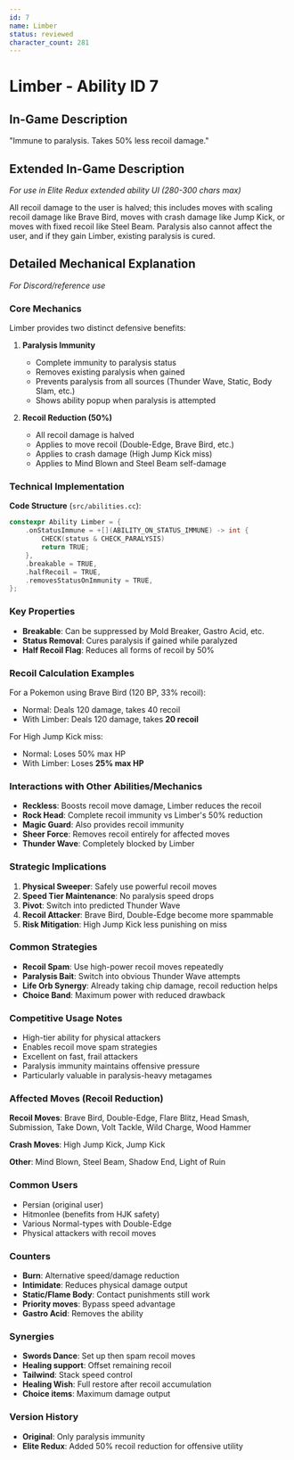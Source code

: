 ```yaml
---
id: 7
name: Limber
status: reviewed
character_count: 281
---
```


# Limber - Ability ID 7

## In-Game Description
"Immune to paralysis. Takes 50% less recoil damage."

## Extended In-Game Description
*For use in Elite Redux extended ability UI (280-300 chars max)*

All recoil damage to the user is halved; this includes moves with scaling recoil damage like Brave Bird, moves with crash damage like Jump Kick, or moves with fixed recoil like Steel Beam. Paralysis also cannot affect the user, and if they gain Limber, existing paralysis is cured.

## Detailed Mechanical Explanation
*For Discord/reference use*

### Core Mechanics
Limber provides two distinct defensive benefits:

1. **Paralysis Immunity**
   - Complete immunity to paralysis status
   - Removes existing paralysis when gained
   - Prevents paralysis from all sources (Thunder Wave, Static, Body Slam, etc.)
   - Shows ability popup when paralysis is attempted

2. **Recoil Reduction (50%)**
   - All recoil damage is halved
   - Applies to move recoil (Double-Edge, Brave Bird, etc.)
   - Applies to crash damage (High Jump Kick miss)
   - Applies to Mind Blown and Steel Beam self-damage

### Technical Implementation

**Code Structure** (`src/abilities.cc`):
```cpp
constexpr Ability Limber = {
    .onStatusImmune = +[](ABILITY_ON_STATUS_IMMUNE) -> int {
        CHECK(status & CHECK_PARALYSIS)
        return TRUE;
    },
    .breakable = TRUE,
    .halfRecoil = TRUE,
    .removesStatusOnImmunity = TRUE,
};
```

### Key Properties
- **Breakable**: Can be suppressed by Mold Breaker, Gastro Acid, etc.
- **Status Removal**: Cures paralysis if gained while paralyzed
- **Half Recoil Flag**: Reduces all forms of recoil by 50%

### Recoil Calculation Examples
For a Pokemon using Brave Bird (120 BP, 33% recoil):
- Normal: Deals 120 damage, takes 40 recoil
- With Limber: Deals 120 damage, takes **20 recoil**

For High Jump Kick miss:
- Normal: Loses 50% max HP
- With Limber: Loses **25% max HP**

### Interactions with Other Abilities/Mechanics
- **Reckless**: Boosts recoil move damage, Limber reduces the recoil
- **Rock Head**: Complete recoil immunity vs Limber's 50% reduction
- **Magic Guard**: Also provides recoil immunity
- **Sheer Force**: Removes recoil entirely for affected moves
- **Thunder Wave**: Completely blocked by Limber

### Strategic Implications
1. **Physical Sweeper**: Safely use powerful recoil moves
2. **Speed Tier Maintenance**: No paralysis speed drops
3. **Pivot**: Switch into predicted Thunder Wave
4. **Recoil Attacker**: Brave Bird, Double-Edge become more spammable
5. **Risk Mitigation**: High Jump Kick less punishing on miss

### Common Strategies
- **Recoil Spam**: Use high-power recoil moves repeatedly
- **Paralysis Bait**: Switch into obvious Thunder Wave attempts
- **Life Orb Synergy**: Already taking chip damage, recoil reduction helps
- **Choice Band**: Maximum power with reduced drawback

### Competitive Usage Notes
- High-tier ability for physical attackers
- Enables recoil move spam strategies
- Excellent on fast, frail attackers
- Paralysis immunity maintains offensive pressure
- Particularly valuable in paralysis-heavy metagames

### Affected Moves (Recoil Reduction)
**Recoil Moves**: Brave Bird, Double-Edge, Flare Blitz, Head Smash, Submission, Take Down, Volt Tackle, Wild Charge, Wood Hammer

**Crash Moves**: High Jump Kick, Jump Kick

**Other**: Mind Blown, Steel Beam, Shadow End, Light of Ruin

### Common Users
- Persian (original user)
- Hitmonlee (benefits from HJK safety)
- Various Normal-types with Double-Edge
- Physical attackers with recoil moves

### Counters
- **Burn**: Alternative speed/damage reduction
- **Intimidate**: Reduces physical damage output
- **Static/Flame Body**: Contact punishments still work
- **Priority moves**: Bypass speed advantage
- **Gastro Acid**: Removes the ability

### Synergies
- **Swords Dance**: Set up then spam recoil moves
- **Healing support**: Offset remaining recoil
- **Tailwind**: Stack speed control
- **Healing Wish**: Full restore after recoil accumulation
- **Choice items**: Maximum damage output

### Version History
- **Original**: Only paralysis immunity
- **Elite Redux**: Added 50% recoil reduction for offensive utility